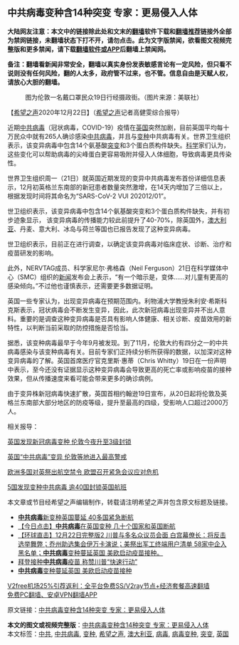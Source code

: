  <h2>中共病毒变种含14种突变 专家：更易侵入人体</h2> <p class="notice"><b>大陆网友注意：本文中的链接除此处和文末的<a href="https://github.com/bannedbook/fanqiang" >翻墙</a>软件下载和<a href="https://github.com/killgcd/justmysocks/blob/master/README.md">翻墙推荐</a>链接外全部为禁网链接，未翻墙状态下打不开，请勿点击。此为文字版禁闻，欲看图文视频完整版和更多禁闻，请下载<a href="https://github.com/bannedbook/fanqiang">翻墙软件或APP</a>后翻墙上禁闻网。</p><p>备注：翻墙看新闻非常安全，翻墙以真实身份发表敏感言论有一定风险，但只看不说则没有任何风险，翻的人太多，政府管不过来，也不管。信息自由是天赋人权，请放心大胆的翻墙。</b></p>  <div class="entry"> <figure><figcaption>图为伦敦一名戴口罩民众19日行经摄政街。（图片来源：美联社）</figcaption></figure> <p>【<span class='wp_keywordlink_affiliate'><a href="https://www.soundofhope.org" title="希望之声" target="_blank">希望之声</a></span>2020年12月22日】（<a href="https://www.bannedbook.org/bnews/tag/%e5%b8%8c%e6%9c%9b%e4%b9%8b%e5%a3%b0/" class="st_tag internal_tag" rel="tag" title="标签 希望之声 下的日志">希望之声</a>记者高健雯综合报导）</p> <p>近期<a href="https://www.bannedbook.org/bnews/tag/%e4%b8%ad%e5%85%b1/" class="st_tag internal_tag" rel="tag" title="标签 中共 下的日志">中共</a><a href="https://www.bannedbook.org/bnews/tag/%e7%97%85%e6%af%92/" class="st_tag internal_tag" rel="tag" title="标签 病毒 下的日志">病毒</a>（冠状病毒，COVID-19）疫情在<a href="https://www.bannedbook.org/bnews/tag/%e8%8b%b1%e5%9b%bd/" class="st_tag internal_tag" rel="tag" title="标签 英国 下的日志">英国</a>突然加剧，目前英国平均每十万民众中就有265人确诊感染<a href="https://www.bannedbook.org/bnews/tag/%e4%b8%ad%e5%85%b1%e7%97%85%e6%af%92/" class="st_tag internal_tag" rel="tag" title="标签 中共病毒 下的日志">中共病毒</a>，并且与<a href="https://www.bannedbook.org/bnews/tag/%E5%8F%98%E7%A7%8D/" class="st_tag internal_tag" rel="tag" title="标签 变种 下的日志">变种</a>中共病毒有关。世界卫生组织表示，该变异病毒中包含14个氨基酸<a href="https://www.bannedbook.org/bnews/tag/%E7%AA%81%E5%8F%98/" class="st_tag internal_tag" rel="tag" title="标签 突变 下的日志">突变</a>和3个蛋白质构件缺失。<span class='wp_keywordlink'><a href="https://www.bannedbook.org/forum11/topic309.html" title="禁片：“科学”的棍子" target="_blank">科学</a></span>家们认为，这些变化可以帮助病毒的尖峰蛋白更容易吸附并侵入人体细胞，导致病毒更具传染性。</p> <p>世界卫生组织周一（21日）就英国近期发现的变异中共病毒发布首份详细信息表示，12月初英格兰东南部的新冠患者数量突然激增，在14天内增加了三倍以上，根据发现时间将其命名为“SARS-CoV-2 VUI 202012/01”。</p> <p>世卫组织表示，该变异病毒中包含14个氨基酸突变和3个蛋白质构件缺失，并有初步迹象显示， 该变异病毒的传播能力较此前提升了40-70%，除英国外，<a href="https://www.bannedbook.org/bnews/tag/%e6%be%b3%e5%a4%a7%e5%88%a9%e4%ba%9a/" class="st_tag internal_tag" rel="tag" title="标签 澳大利亚 下的日志">澳大利亚</a>、丹麦、意大利、冰岛与荷兰等国也已报告发现了这种变异病毒。</p>  <p>世卫组织表示，目前正在进行调查，以确定该变异病毒对临床症状、诊断、治疗和疫苗研发的影响。</p> <p>此外，NERVTAG成员、科学家尼尔‧弗格森（Neil Ferguson）21日在科学媒体中心（SMC）组织的<span class='wp_keywordlink_affiliate'><a href="https://www.bannedbook.org/" title="新闻">新闻</a></span>发布会上表示，“有一个暗示是，变体……对儿童有更高的感染倾向。”不过他也谨慎表示，还需要更多数据证明。</p> <p>英国一些专家认为，出现变异病毒在预期范围内。利物浦大学教授朱利安·希斯科克斯表示，冠状病毒会不断发生变异，因此，此次新冠病毒出现变异并不出人意料。重要的是调查这种变异病毒是否具有影响人体健康、相关诊断、疫苗效用的新特性，以判断当前采取的防控措施是否恰当。</p> <p>据悉，该变种病毒最早于今年9月被发现。到了11月，伦敦大约有四分之一的中共病毒感染与该变种病毒有关。目前专家们正持续分析所获得的数据，以加深对这种变异病毒的了解。英国首席医疗官克里斯‧惠蒂（Chris Whitty）19日在一份声明中表示，至今还没有证据显示这种变异病毒会导致更高的死亡率或影响疫苗的接种效果，但从传播速度来看可能会带来更多的确诊病例。</p>  <p>由于变异株新冠病毒快速扩散，英国首相约翰逊19日宣布，从20日起将伦敦及英格兰东南部大部分地区的防疫等级，提升至最高的四级，受影响人口超过2000万人。</p> <p>相关报导：</p> <p><a href="https://www.soundofhope.org/post/453754">英国发现新冠病毒变种 伦敦今夜升至3级封锁</a></p> <p><a href="https://www.soundofhope.org/post/455584">英国“中共病毒”变异 伦敦等地进入最高警戒</a></p>  <p><a href="https://www.soundofhope.org/post/455677">欧洲多国对英祭出航空禁令 欧盟召开紧急会议应对危机</a></p> <p><a href="https://www.soundofhope.org/post/455974">5国发现变种中共病毒 逾40国封锁英国航班</a></p> <p>本文章或节目经希望之声编辑制作，转载请注明希望之声并包含原文标题及链接。</p> <ul class='op-related-articles' title='相关阅读'> <li><a href='https://www.bannedbook.org/bnews/taiwannews/20201223/1453206.html' target='_blank'><b>中共病毒</b>新变种英国蔓延 40多国紧急断航</a></li> <li><a href='https://www.bannedbook.org/bnews/bannedvideo/20201223/1453199.html' target='_blank'>【今日点击】<b>中共病毒</b>在英国变种 几十个国家和英国断航</a></li> <li><a href='https://www.bannedbook.org/bnews/bannedvideo/20201223/1453148.html' target='_blank'>【环球直击】12月22日完整版2 川普与多名众议员会面 白宫幕僚长：将反击选举舞弊；乔州助选集会伊万卡演说；美祭出军工终端用户清单 58家中企入黑名单；<b>中共病毒</b>变种蔓延英国 美欧启动疫苗接种。</a></li> <li><a href='https://www.bannedbook.org/bnews/comments/20201223/1453105.html' target='_blank'>拜登接种<b>中共病毒</b>疫苗 称赞川普“快速行动”</a></li> <li><a href='https://www.bannedbook.org/bnews/bannedvideo/20201223/1453081.html' target='_blank'><b>中共病毒</b>变种蔓延英国 美欧启动疫苗接种</a></li> </ul> <p class="texttj"> <a href="https://github.com/bannedbook/fanqiang/wiki/V2ray%E6%9C%BA%E5%9C%BA" target="_blank">V2free机场25%引荐返利：全平台免费SS/V2ray节点+经济套餐高速翻墙</a><br/> <a href="https://github.com/bannedbook/fanqiang/wiki/%E7%A6%81%E9%97%BB%E7%BD%91%E5%AE%89%E5%8D%93%E7%BF%BB%E5%A2%99%E6%96%B0%E9%97%BBAPP" target="_blank">免费PC翻墙、安卓VPN翻墙APP</a></p><p>原文链接：<a class="src_link"  href="https://www.soundofhope.org/post/456379" target="_blank">中共病毒变种含14种突变 专家：更易侵入人体</a></p> <a name='sharetosocial'></a>       <div><b>本文的图文或视频完整版</b>：<a href='https://www.bannedbook.org/bnews/comments/20201223/1453321.html'>中共病毒变种含14种突变 专家：更易侵入人体</a></div>  </div><!--END ENTRY--> <div class="postfooter"> <div>本文标签：<a href="https://www.bannedbook.org/bnews/tag/%e4%b8%ad%e5%85%b1/" rel="tag">中共</a>, <a href="https://www.bannedbook.org/bnews/tag/%e4%b8%ad%e5%85%b1%e7%97%85%e6%af%92/" rel="tag">中共病毒</a>, <a href="https://www.bannedbook.org/bnews/tag/%E5%8F%98%E7%A7%8D/" rel="tag">变种</a>, <a href="https://www.bannedbook.org/bnews/tag/%e5%b8%8c%e6%9c%9b%e4%b9%8b%e5%a3%b0/" rel="tag">希望之声</a>, <a href="https://www.bannedbook.org/bnews/tag/%e6%be%b3%e5%a4%a7%e5%88%a9%e4%ba%9a/" rel="tag">澳大利亚</a>, <a href="https://www.bannedbook.org/bnews/tag/%e7%97%85%e6%af%92/" rel="tag">病毒</a>, <a href="https://www.bannedbook.org/bnews/tag/%E7%97%85%E6%AF%92%E5%8F%98%E7%A7%8D/" rel="tag">病毒变种</a>, <a href="https://www.bannedbook.org/bnews/tag/%E7%AA%81%E5%8F%98/" rel="tag">突变</a>, <a href="https://www.bannedbook.org/bnews/tag/%e8%8b%b1%e5%9b%bd/" rel="tag">英国</a></div>  </div><!--END POSTFOOTER--> 